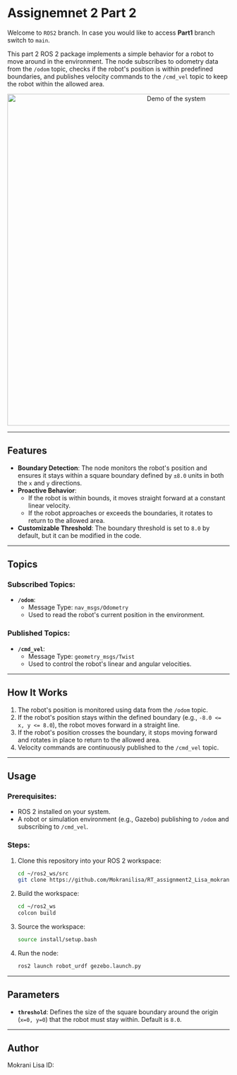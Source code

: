 
# Assignemnet 2 Part 2

Welcome to `ROS2` branch. In case you would like to access **Part1** branch switch to `main`.

This part 2 ROS 2 package implements a simple behavior for a robot to move around in the environment. The node subscribes to odometry data from the `/odom` topic, checks if the robot's position is within predefined boundaries, and publishes velocity commands to the `/cmd_vel` topic to keep the robot within the allowed area.

<p align="center">
<img src="result1.gif" alt="Demo of the system" width="750">
</p>

---

## Features

- **Boundary Detection**: The node monitors the robot's position and ensures it stays within a square boundary defined by `±8.0` units in both the `x` and `y` directions.
- **Proactive Behavior**:
  - If the robot is within bounds, it moves straight forward at a constant linear velocity.
  - If the robot approaches or exceeds the boundaries, it rotates to return to the allowed area.
- **Customizable Threshold**: The boundary threshold is set to `8.0` by default, but it can be modified in the code.

---

## Topics

### Subscribed Topics:
- **`/odom`**: 
  - Message Type: `nav_msgs/Odometry`
  - Used to read the robot's current position in the environment.

### Published Topics:
- **`/cmd_vel`**:
  - Message Type: `geometry_msgs/Twist`
  - Used to control the robot's linear and angular velocities.

---

## How It Works

1. The robot's position is monitored using data from the `/odom` topic.
2. If the robot's position stays within the defined boundary (e.g., `-8.0 <= x, y <= 8.0`), the robot moves forward in a straight line.
3. If the robot's position crosses the boundary, it stops moving forward and rotates in place to return to the allowed area.
4. Velocity commands are continuously published to the `/cmd_vel` topic.

---

## Usage

### Prerequisites:
- ROS 2 installed on your system.
- A robot or simulation environment (e.g., Gazebo) publishing to `/odom` and subscribing to `/cmd_vel`.

### Steps:
1. Clone this repository into your ROS 2 workspace:
   ```bash
   cd ~/ros2_ws/src
   git clone https://github.com/Mokranilisa/RT_assignment2_Lisa_mokrani/edit/ros2
   ```
2. Build the workspace:
   ```bash
   cd ~/ros2_ws
   colcon build
   ```
3. Source the workspace:
   ```bash
   source install/setup.bash
   ```
4. Run the node:
   ```bash
   ros2 launch robot_urdf gezebo.launch.py
   ```

---

## Parameters

- **`threshold`**: Defines the size of the square boundary around the origin (`x=0, y=0`) that the robot must stay within. Default is `8.0`.

---
## Author

Mokrani Lisa
ID: 

